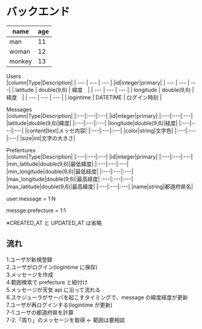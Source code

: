 # バックエンド

| name | age |
| --- | --- |
| man   | 11 |
| woman | 12 |
| monkey | 13 |
Users  
|column|Type|Description|
| --- | --- | --- |
|id|integer|primary|
| --- | --- | ---|
| latitude | double(9,6) | 緯度　|
| --- | --- | --- |
| longitude | double(9,6) | 経度　|
| --- | --- | --- |
| logintime | DATETIME | ログイン時刻 |

Messages  
|column|Type|Description|
|:---|:---|:---|
|id|integer|primary|
|:---|:---|:---|
|latitude|double(9,6)|緯度|
|:---|:---|:---|
|longitude|double(9,6)|経度|
|:---|:---|:---|
|content|text|メッセ内容|
|:---|:---|:---|
|color|string|文字色|
|:---|:---|:---|
|size|int|文字の大きさ|

Prefentures  
|column|Type|Description|
|:---|:---|:---|
|id|integer|primary|
|:---|:---|:---|
|min_latitude|double(9,6)|最低緯度|
|:---|:---|:---|
|min_longitude|double(9,6)|最低経度|
|:---|:---|:---|
|max_longitude|double(9,6)|最高経度|
:---|:---|:---|
|max_latitude|double(9,6)|最高緯度|
|:---|:---|:---|
|name|string|都道府県名|

user:message = 1:N

messge:prefecture = 1:1

※CREATED_AT と UPDATED_AT は省略

## 流れ

1.ユーザが新規登録  
2.ユーザがログイン(logintime に保存)  
3.メッセージを作成  
4.範囲検索で prefecture と紐付け  
5.メッセージが天気 api に沿って流れる  
6.スケジューラがサーバを起こすタイミングで、message の緯度経度が更新  
7.ユーザが再ログインする(logintime が更新)  
7-1.ユーザの都道府県を計算  
7-2.「周り」のメッセージを取得 ← 範囲は要相談
